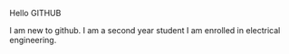 
Hello GITHUB

I am new to github.
I am a second year student
I am enrolled in electrical engineering.
